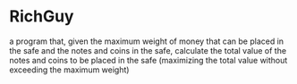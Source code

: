 # RichGuy
 a program that, given the maximum weight of money that can be placed in the safe and the notes and coins in the safe, calculate the total value of the notes and coins to be placed in the safe (maximizing the total value without exceeding the maximum weight)
